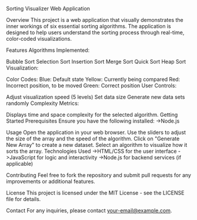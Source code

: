 Sorting Visualizer Web Application

Overview
This project is a web application that visually demonstrates the inner workings of six essential sorting algorithms. The application is designed to help users understand the sorting process through real-time, color-coded visualizations.

Features
Algorithms Implemented:

Bubble Sort
Selection Sort
Insertion Sort
Merge Sort
Quick Sort
Heap Sort
Visualization:

Color Codes:
Blue: Default state
Yellow: Currently being compared
Red: Incorrect position, to be moved
Green: Correct position
User Controls:

Adjust visualization speed (5 levels)
Set data size
Generate new data sets randomly
Complexity Metrics:

Displays time and space complexity for the selected algorithm.
Getting Started
Prerequisites
Ensure you have the following installed:
->Node.js

Usage
Open the application in your web browser.
Use the sliders to adjust the size of the array and the speed of the algorithm.
Click on "Generate New Array" to create a new dataset.
Select an algorithm to visualize how it sorts the array.
Technologies Used
->HTML/CSS for the user interface
->JavaScript for logic and interactivity
->Node.js for backend services (if applicable)

Contributing
Feel free to fork the repository and submit pull requests for any improvements or additional features.

License
This project is licensed under the MIT License - see the LICENSE file for details.

Contact
For any inquiries, please contact your-email@example.com.

